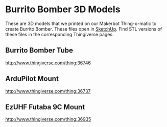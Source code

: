 Burrito Bomber 3D Models
========================
These are 3D models that we printed on our Makerbot Thing-o-matic to create Burrito Bomber. These files open in [SketchUp](http://www.sketchup.com/). Find STL versions of these files in the corresponding Thingiverse pages.

Burrito Bomber Tube
-------------------
http://www.thingiverse.com/thing:36746

ArduPilot Mount
---------------
http://www.thingiverse.com/thing:36737

EzUHF Futaba 9C Mount
---------------------
http://www.thingiverse.com/thing:36935